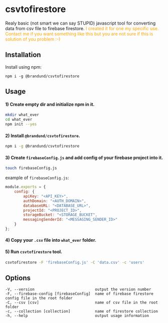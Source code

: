 # csvtofirestore
Realy basic (not smart we can say STUPID) javascript tool for converting data from csv file to firebase firestore.
<span style="color:orange">I created it for one my specific use. Contact me if you want something like this but you are not sure if this is solution of you problem :-)</span>

## Installation
Install using npm:
```
npm i -g @brandund/csvtofirestore
```

## Usage

#### 1) Create empty dir and initialize npm in it.
```bash
mkdir what_ever
cd what_ever
npm init --yes
```
#### 2) Install `@brandund/csvtofirestore`.
```bash
npm i -g @brandund/csvtofirestore
```
#### 3) Create `firebaseConfig.js` and add config of your firebase project into it.
```bash
touch firebaseConfig.js
```
example of `firebaseConfig.js`:
```javascript
module.exports = {
    config: {
        apiKey: "<API_KEY>",
        authDomain: "<AUTH_DOMAIN>",
        databaseURL: "<DATABASE_URL>",
        projectId: "<PROJECT_ID>",
        storageBucket: "<STORAGE_BUCKET",
        messagingSenderId: "<MESSAGING_SENDER_ID>"
    }
};
```
#### 4) Copy your `.csv` file into `what_ever` folder.
#### 5) Run `csvtofirestore` tool.
```bash
csvtofirestore -F 'firebaseConfig.js' -C 'data.csv' -c 'users'
```

## Options
```
-V, --version                           output the version number
-F, --firebase-config [firebaseConfig]  name of firebase firestore config file in the root folder
-C, --csv [csv]                         name of csv file in the root folder
-c, --collection [collection]           name of firestore collection
-h, --help                              output usage information
```